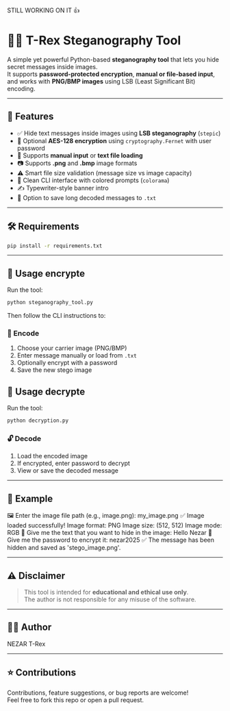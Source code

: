 STILL WORKING ON IT 👍

# 🕵️‍♂️ T-Rex Steganography Tool 

A simple yet powerful Python-based **steganography tool** that lets you hide secret messages inside images.  
It supports **password-protected encryption**, **manual or file-based input**, and works with **PNG/BMP images** using LSB (Least Significant Bit) encoding.

---

## 🎯 Features

- ✅ Hide text messages inside images using **LSB steganography** (`stepic`)
- 🔐 Optional **AES-128 encryption** using `cryptography.Fernet` with user password
- 📄 Supports **manual input** or **text file loading**
- 📷 Supports **.png** and **.bmp** image formats
- ⚠️ Smart file size validation (message size vs image capacity)
- 🧠 Clean CLI interface with colored prompts (`colorama`)
- ✍️ Typewriter-style banner intro
- 📂 Option to save long decoded messages to `.txt`

---

## 🛠️ Requirements

```bash
pip install -r requirements.txt
```
---

## 🚀 Usage encrypte

Run the tool:

```bash
python steganography_tool.py
```

Then follow the CLI instructions to:

### 🔏 Encode
1. Choose your carrier image (PNG/BMP)
2. Enter message manually or load from `.txt`
3. Optionally encrypt with a password
4. Save the new stego image

## 🚀 Usage decrypte

Run the tool:

```bash
python decryption.py
```
### 🔓 Decode
1. Load the encoded image
2. If encrypted, enter password to decrypt
3. View or save the decoded message

---

## 🧪 Example

🖼️ Enter the image file path (e.g., image.png): my_image.png
✅ Image loaded successfully!
Image format: PNG
Image size: (512, 512)
Image mode: RGB
📜 Give me the text that you want to hide in the image: Hello Nezar
🔐 Give me the password to encrypt it: nezar2025
✅ The message has been hidden and saved as 'stego_image.png'.


---

## ⚠️ Disclaimer

> This tool is intended for **educational and ethical use only**.  
> The author is not responsible for any misuse of the software.

---


## 🙋‍♂️ Author

NEZAR T-Rex

---

## ⭐ Contributions

Contributions, feature suggestions, or bug reports are welcome!  
Feel free to fork this repo or open a pull request.
